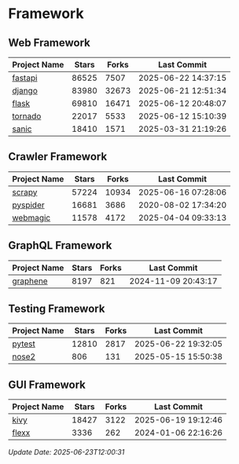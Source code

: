 # Framework

## Web Framework
| Project Name | Stars | Forks | Last Commit |
| ------------ | ----- | ----- | ----------- |
| [fastapi](https://github.com/fastapi/fastapi) | 86525 | 7507 | 2025-06-22 14:37:15 |
| [django](https://github.com/django/django) | 83980 | 32673 | 2025-06-21 12:51:34 |
| [flask](https://github.com/pallets/flask) | 69810 | 16471 | 2025-06-12 20:48:07 |
| [tornado](https://github.com/tornadoweb/tornado) | 22017 | 5533 | 2025-06-12 15:10:39 |
| [sanic](https://github.com/sanic-org/sanic) | 18410 | 1571 | 2025-03-31 21:19:26 |

## Crawler Framework
| Project Name | Stars | Forks | Last Commit |
| ------------ | ----- | ----- | ----------- |
| [scrapy](https://github.com/scrapy/scrapy) | 57224 | 10934 | 2025-06-16 07:28:06 |
| [pyspider](https://github.com/binux/pyspider) | 16681 | 3686 | 2020-08-02 17:34:20 |
| [webmagic](https://github.com/code4craft/webmagic) | 11578 | 4172 | 2025-04-04 09:33:13 |

## GraphQL Framework
| Project Name | Stars | Forks | Last Commit |
| ------------ | ----- | ----- | ----------- |
| [graphene](https://github.com/graphql-python/graphene) | 8197 | 821 | 2024-11-09 20:43:17 |

## Testing Framework
| Project Name | Stars | Forks | Last Commit |
| ------------ | ----- | ----- | ----------- |
| [pytest](https://github.com/pytest-dev/pytest) | 12810 | 2817 | 2025-06-22 19:32:05 |
| [nose2](https://github.com/nose-devs/nose2) | 806 | 131 | 2025-05-15 15:50:38 |

## GUI Framework
| Project Name | Stars | Forks | Last Commit |
| ------------ | ----- | ----- | ----------- |
| [kivy](https://github.com/kivy/kivy) | 18427 | 3122 | 2025-06-19 19:12:46 |
| [flexx](https://github.com/flexxui/flexx) | 3336 | 262 | 2024-01-06 22:16:26 |

*Update Date: 2025-06-23T12:00:31*